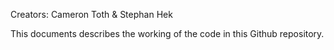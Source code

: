Creators: Cameron Toth & Stephan Hek

This documents describes the working of the code in this Github repository.

